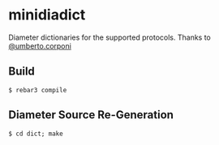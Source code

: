 minidiadict
===========

Diameter dictionaries for the supported protocols.
Thanks to [@umberto.corponi](https://github.com/umbec)

Build
-----

    $ rebar3 compile

Diameter Source Re-Generation
-----

    $ cd dict; make
